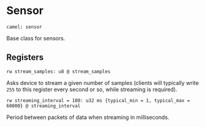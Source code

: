 # Sensor

    camel: sensor

Base class for sensors.

## Registers

    rw stream_samples: u8 @ stream_samples

Asks device to stream a given number of samples
(clients will typically write `255` to this register every second or so, while streaming is required).

    rw streaming_interval = 100: u32 ms {typical_min = 1, typical_max = 60000} @ streaming_interval

Period between packets of data when streaming in milliseconds.
